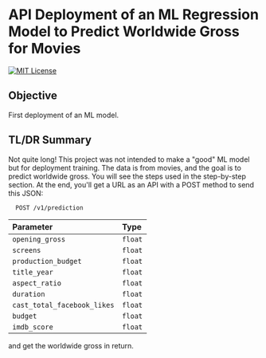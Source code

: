 # API Deployment of an ML Regression Model to Predict Worldwide Gross for Movies
[![MIT License](https://img.shields.io/badge/License-MIT-green.svg)](https://choosealicense.com/licenses/mit/)

## Objective
First deployment of an ML model.

## TL/DR Summary
Not quite long! This project was not intended to make a "good" ML model but for deployment training. The data is from movies, and the goal is to predict worldwide gross. You will see the steps used in the step-by-step section. At the end, you'll get a URL as an API with a POST method to send this JSON:

```http
  POST /v1/prediction
```

| Parameter | Type     |
| :-------- | :------- |
| `opening_gross`      | `float` |
| `screens`      | `float` |
| `production_budget`      | `float` |
| `title_year`      | `float` |
| `aspect_ratio`      | `float` |
| `duration`      | `float` |
| `cast_total_facebook_likes`      | `float` |
| `budget`      | `float` |
| `imdb_score`      | `float` |

and get the worldwide gross in return.